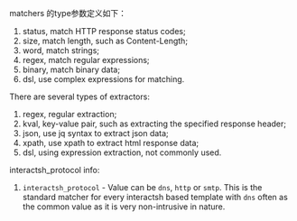 matchers 的type参数定义如下：

1. status, match HTTP response status codes;
2. size, match length, such as Content-Length;
3. word, match strings;
4. regex, match regular expressions;
5. binary, match binary data;
6. dsl, use complex expressions for matching.



There are several types of extractors:

1. regex, regular extraction;
2. kval, key-value pair, such as extracting the specified response header;
3. json, use jq syntax to extract json data;
4. xpath, use xpath to extract html response data;
5. dsl, using expression extraction, not commonly used.



interactsh_protocol info:

1. `interactsh_protocol` - Value can be `dns`, `http` or `smtp`. This is the standard matcher for every interactsh based template with `dns` often as the common value as it is very non-intrusive in nature.

